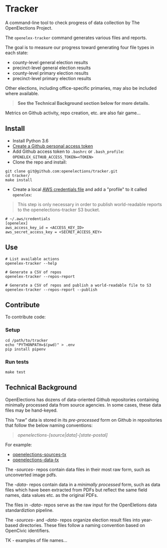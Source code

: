 # Tracker

A command-line tool to check progress of data collection by The OpenElections Project.

The `openelex-tracker` command generates various files and reports.

The goal is to measure our progress toward generating four file types in each state:

* county-level general election results
* precinct-level general election results
* county-level primary election results
* precinct-level primary election results

Other elections, including office-specific primaries, may also be included where available.

> **See the Technical Background section below for more details.**

Metrics on Github activity, repo creation, etc. are also fair game...

## Install

* Install Python 3.6 
* [Create a Github personal access token](https://help.github.com/articles/creating-a-personal-access-token-for-the-command-line/)
* Add Github access token to `.bashrc` or `.bash_profile`: `OPENELEX_GITHUB_ACCESS_TOKEN=<TOKEN>`
* Clone the repo and install:

```
git clone git@github.com:openelections/tracker.git
cd tracker/
make install
```

* Create a local [AWS credentials file](http://boto3.readthedocs.io/en/latest/guide/configuration.html#shared-credentials-file) and add a "profile" to it called `openelex`:

> This step is only necessary in order to publish world-readable reports to the openelections-tracker S3 bucket.

```
# ~/.aws/credentials
[openelex]
aws_access_key_id = <ACCESS_KEY_ID>
aws_secret_access_key = <SECRET_ACCESS_KEY>
```

##  Use

```
# List available actions
openelex-tracker --help

# Generate a CSV of repos
openelex-tracker --repos-report 

# Generate a CSV of repos and publish a world-readable file to S3
openelex-tracker --repos-report --publish
```

## Contribute

To contribute code:

### Setup

```
cd /path/to/tracker
echo "PYTHONPATH=$(pwd)" > .env
pip install pipenv
```

### Run tests

```
make test
```

## Technical Background

OpenElections has dozens of data-oriented Github repositories containing minimally processed 
data from source agencies. In some cases, these data files may be hand-keyed.

This "raw" data is stored in its *pre-processed* form on Github in
repositories that follow the below naming conventions:

 >  *openelections-[source|data]-[state-postal]*

For example:

* [openelections-sources-tx](https://github.com/openelections/openelections-data-tx)
* [openelections-data-tx](https://github.com/openelections/openelections-data-tx)

The *-sources-* repos contain data files in their most raw form, such as unconverted image pdfs. 

The *-data-* repos contain data in a *minimally processed* form, such as data files which have been extracted from PDFs but reflect the same field names, data values etc. as the original PDFs.

The files in *-data-* repos serve as the raw input for the OpenEletions data standardiztion pipeline.

The *-sources-* and *-data-* repos organize election result files into year-based directories. These files follow a naming convention based on OpenCivic identifiers.

TK - examples of file names...


